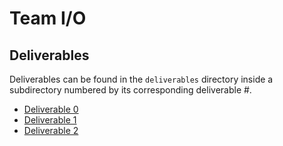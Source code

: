 # Team I/O
## Deliverables
Deliverables can be found in the `deliverables` directory inside a subdirectory numbered by its corresponding deliverable #.
* [Deliverable 0](./deliverables/0/Deliverable_0.pdf)
* [Deliverable 1](./deliverables/1/Deliverable_1.pdf)
* [Deliverable 2](./deliverables/2/)